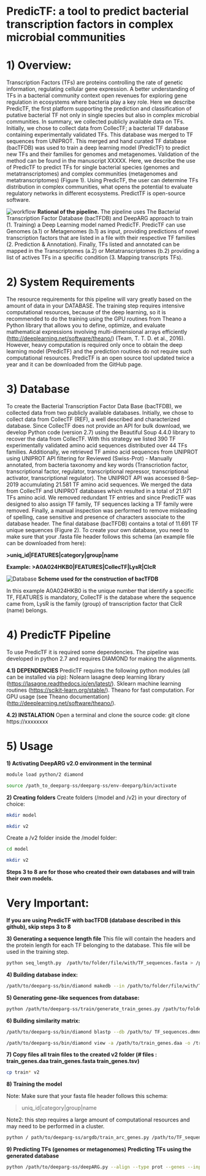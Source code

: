 # PredicTF: a tool to predict bacterial transcription factors in complex microbial communities

# 1) Overview:
Transcription Factors (TFs) are proteins controlling the rate of genetic information, regulating cellular gene expression. A better understanding of TFs in a bacterial community context open revenues for exploring gene regulation in ecosystems where bacteria play a key role. Here we describe PredicTF, the first platform supporting the prediction and classification of putative bacterial TF not only in single species but also in complex microbial communities. In summary, we collected publicly available data on TFs. Initially, we chose to collect data from CollecTF; a bacterial TF database containing experimentally validated TFs. This database was merged to TF sequences from UNIPROT. This merged and hand curated TF database (bacTFDB) was used to train a deep learning model (PredicTF) to predict new TFs and their families for genomes and metagenomes. Validation of the method can be found in the manuscript XXXXX. Here, we describe the use of PredicTF to predict TFs for single bacterial species (genomes and metatranscriptomes) and complex communities (metagenomes and metatranscriptomes) (Figure 1). Using PredicTF, the user can determine TFs distribution in complex communities, what opens the potential to evaluate regulatory networks in different ecosystems. PredictTF is open-source software.

![workflow](https://github.com/mdsufz/PredicTF/blob/master/workflow.jpeg)
**Rational of the pipeline.**
The pipeline uses The Bacterial Transcription Factor Database (bacTFDB) and DeepARG approach to train (1. Training) a Deep Learning model named PredicTF.  PredicTF can use Genomes (a.1) or Metagenomes (b.1) as input, providing predictions of novel transcription factors that are listed in a file with their respective TF families (2. Prediction & Annotation). Finally, TFs listed and annotated can be mapped in the Transcriptomes (a.2) or Metatranscriptomes (b.2) providing a list of actives TFs in a specific condition (3. Mapping transcripts TFs). 

# 2)	System Requirements
The resource requirements for this pipeline will vary greatly based on the amount of data in your DATABASE. The training step requires intensive computational resources, because of the deep learning, so it is recommended to do the training using the GPU routines from Theano a Python library that allows you to define, optimize, and evaluate mathematical expressions involving multi-dimensional arrays efficiently (http://deeplearning.net/software/theano/) (Team, T. T. D. et al., 2016). However, heavy computation is required only once to obtain the deep learning model (PredicTF) and the prediction routines do not require such computational resources. PredicTF is an open source tool updated twice a year and it can be downloaded from the GitHub page. 

# 3)	Database
To create the Bacterial Transcription Factor Data Base (bacTFDB), we collected data from two publicly available databases. Initially, we chose to collect data from CollecTF (REF), a well described and characterized database. Since CollecTF does not provide an API for bulk download, we develop Python code (version 2.7) using the Beautiful Soup 4.4.0 library to recover the data from CollecTF. With this strategy we listed 390 TF experimentally validated amino acid sequences distributed over 44 TFs families. Additionally, we retrieved TF amino acid sequences from UNIPROT using UNIPROT API filtering for Reviewed (Swiss-Prot) - Manually annotated, from bacteria taxonomy and key words (Transcriotion factor, transcriptional factor, regulator, transcriptional repressor, transcriptional activator, transcriptional regulator). The UNIPROT API was accessed 8-Sep-2019 accumulating 21.581 TF amino acid sequences. We merged the data from CollecTF and UNIPROT databases which resulted in a total of 21.971 TFs amino acid. We removed redundant TF entries and since PredicTF was designed to also assign TF family, TF sequences lacking a TF family were removed. Finally, a manual inspection was performed to remove misleading of spelling, case sensitive and presence of characters associate to the database header. The final database (bacTFDB) contains a total of 11.691 TF unique sequences (Figure 2). 
To create your own database, you need to make sure that your .fasta file header follows this schema (an example file can be downloaded from here):

**>uniq_id|FEATURES|category|group|name**

**Example: >A0A024HKB0|FEATURES|CollecTF|LysR|ClcR**

![Database](https://github.com/mdsufz/PredicTF/blob/master/database.jpeg)
**Scheme used for the construction of bacTFDB**

In this example A0A024HKB0 is the unique number that identify a specific TF, FEATURES is mandatory, CollecTF is the database where the sequence came from, LysR is the family (group) of transcription factor that ClcR (name) belongs. 

# 4)	PredicTF Pipeline
To use PredicTF it is required some dependencies.
The pipeline was developed in python 2.7 and requires DIAMOND for making the alignments.

**4.1) DEPENDENCIES**
PredicTF requires the following python modules (all can be installed via pip):
Nolearn lasagne deep learning library (https://lasagne.readthedocs.io/en/latest/).
Sklearn machine learning routines (https://scikit-learn.org/stable/).
Theano for fast computation. For GPU usage (see Theano documentation) (http://deeplearning.net/software/theano/).

**4.2) INSTALATION**
Open a terminal and clone the source code:
git clone https://xxxxxxxx


# 5) Usage

**1) Activating DeepARG v2.0 environment in the terminal**

```bash
module load python/2 diamond

source /path_to_deeparg-ss/deeparg-ss/env-deeparg/bin/activate
```
**2) Creating folders**
Create folders (/model and /v2) in your directory of choice:
```bash
mkdir model 

mkdir v2
```
Create a /v2 folder inside the /model folder:
```bash
cd model

mkdir v2 
```

**Steps 3 to 8 are for those who created their own databases and will train their own models.**

# Very Important: 
**If you are using PredicTF with bacTFDB (database described in this github), skip steps 3 to 8**

**3) Generating a sequence length file**
This file will contain the headers and the protein length for each TF belonging to the database. This file will be used in the training step.  
```bash
python seq_length.py  /path/to/folder/file/with/TF_sequences.fasta > /path/to/folder/features.protein.length 
```
**4) Building database index:**
```bash
/path/to/deeparg-ss/bin/diamond makedb --in /path/to/folder/file/with/TF_sequences.fasta --db /path/to/folder/TF_sequences
```
**5) Generating gene-like sequences from database:**
```bash
python /path/to/deeparg-ss/train/generate_train_genes.py /path/to/folder/file/with/TF_sequences.fasta /train_genes.fasta train
```
**6) Building similarity matrix:**
```bash
/path/to/deeparg-ss/bin/diamond blastp --db /path/to/ TF_sequences.dmnd --query /path/to/train_genes.fasta --id 30 --evalue 1e-10 --sensitive -k 10000 -a /train_genes

/path/to/deeparg-ss/bin/diamond view -a /path/to/train_genes.daa -o /train_genes.tsv
```
**7) Copy files all train files to the created v2 folder (# files : train_genes.daa  train_genes.fasta  train_genes.tsv)**
```bash
cp train* v2
```
**8) Training the model**

Note: Make sure that your fasta file header follows this schema:
>uniq_id|category|group|name

Note2: this step requires a large amount of computational resources and may need to be performed in a cluster.
```bash
python / path/to/deeparg-ss/argdb/train_arc_genes.py /path/to/TF_sequences/folder /path/to/v2/folder 
```

**9) Predicting TFs (genomes or metagenomes)**
**Predicting TFs using the generated database**
```bash
python /path/to/deeparg-ss/deepARG.py --align --type prot --genes --input path/to/target/genomes/genome.fasta --out path/to/results/folder/file2.out --folder #path/to/parent/folder/of/model_and_v2 #where the latter folders were created

